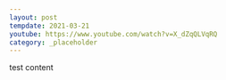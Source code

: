 ```yaml
---
layout: post
tempdate: 2021-03-21
youtube: https://www.youtube.com/watch?v=X_dZqQLVqRQ
category: _placeholder
---
```

test content